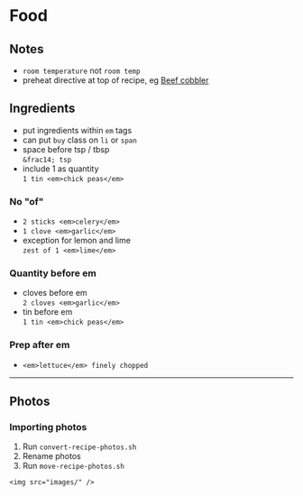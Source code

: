 # Food

## Notes
- `room temperature` not `room temp`
- preheat directive at top of recipe, eg [Beef cobbler](beef-cobbler.html)</a>

## Ingredients
- put ingredients within `em` tags
- can put `buy` class on `li` or `span`
- space before tsp / tbsp  
  `&frac14; tsp`
- include 1 as quantity  
  `1 tin <em>chick peas</em>`

### No "of"
- `2 sticks <em>celery</em>`
- `1 clove <em>garlic</em>`
- exception for lemon and lime  
  `zest of 1 <em>lime</em>`

### Quantity before em
- cloves before em  
  `2 cloves <em>garlic</em>`
- tin before em  
  `1 tin <em>chick peas</em>`

### Prep after em  
- `<em>lettuce</em> finely chopped`

---

## Photos

### Importing photos
1. Run `convert-recipe-photos.sh`
2. Rename photos
3. Run `move-recipe-photos.sh`
```
<img src="images/" />
```
